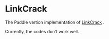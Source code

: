 # LinkCrack

The Paddle vertion implementation of [LinkCrack](https://github.com/urban-informatics/LinkCrack) .

Currently, the codes don't work well.

